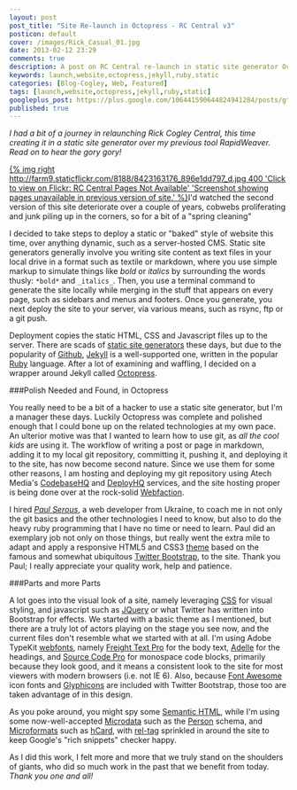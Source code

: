 ```yaml
---
layout: post
post_title: "Site Re-launch in Octopress - RC Central v3"
posticon: default
cover: /images/Rick_Casual_01.jpg
date: 2013-02-12 23:29
comments: true
description: A post on RC Central re-launch in static site generator Octopress, by Rick Cogley.
keywords: launch,website,octopress,jekyll,ruby,static
categories: [Blog-Cogley, Web, Featured]
tags: [launch,website,octopress,jekyll,ruby,static]
googleplus_post: https://plus.google.com/106441590644824941284/posts/gt84GQtzYRC
published: true
---
```


_I had a bit of a journey in relaunching _Rick Cogley Central_, this time creating it in a static site generator over my previous tool RapidWeaver. Read on to hear the gory gory!_

<!--more--> 

[{% img right http://farm9.staticflickr.com/8188/8423163176_896e1dd797_d.jpg 400 'Click to view on Flickr: RC Central Pages Not Available' 'Screenshot showing pages unavailable in previous version of site.' %}](http://www.flickr.com/photos/rickcogley/8423163176)I'd watched the second version of this site deteriorate over a couple of years, cobwebs proliferating and junk piling up in the corners, so for a bit of a "spring cleaning" 

I decided to take steps to deploy a static or "baked" style of website this time, over anything dynamic, such as a server-hosted CMS. Static site generators generally involve you writing site content as text files in your local drive in a format such as textile or markdown, where you use simple markup to simulate things like *bold* or _italics_ by surrounding the words thusly: `*bold*` and `_italics_`. Then, you use a terminal command to generate the site locally while merging in the stuff that appears on every page, such as sidebars and menus and footers. Once you generate, you next deploy the site to your server, via various means, such as rsync, ftp or a git push. 

Deployment copies the static HTML,  CSS  and Javascript files up to the server. There are scads of [static site generators][] these days, but due to the popularity of [Github][], [Jekyll][] is a well-supported one, written in the popular [Ruby][] language. After a lot of examining and waffling, I decided on a wrapper around Jekyll called [Octopress][].

###Polish Needed and Found, in Octopress

You really need to be a bit of a hacker to use a static site generator, but I'm a manager these days. Luckily Octopress was complete and polished enough that I could bone up on the related technologies at my own pace. An ulterior motive was that I wanted to learn how to use git, as _all the cool kids_ are using it. The workflow of writing a post or page in markdown, adding it to my local git repository, committing it, pushing it, and deploying it to the site, has now become second nature. Since we use them for some other reasons, I am hosting and deploying my git repository using Atech Media's [CodebaseHQ][] and [DeployHQ][] services, and the site hosting proper is being done over at the rock-solid [Webfaction][].

I hired *[Paul Serous][]*, a web developer from Ukraine, to coach me in not only the git basics and the other technologies I need to know, but also to do the heavy ruby programming that I have no time or need to learn. Paul did an exemplary job not only on those things, but really went the extra mile to adapt and apply a responsive HTML5 and CSS3 [theme][] based on the famous and somewhat ubiquitous [Twitter Bootstrap][], to the site. Thank you Paul; I really appreciate your quality work, help and patience.

###Parts and more Parts

A lot goes into the visual look of a site, namely leveraging [CSS][] for visual styling, and javascript such as [JQuery][] or what Twitter has written into Bootstrap for effects. We started with a basic theme as I mentioned, but there are a truly lot of actors playing on the stage you see now, and the current files don't resemble what we started with at all. I'm using Adobe TypeKit [webfonts][], namely [Freight Text Pro][] for the body text, [Adelle][] for the headings, and [Source Code Pro][] for monospace code blocks, primarily because they look good, and it means a consistent look to the site for most viewers with modern browsers (i.e. not IE 6). Also, because [Font Awesome][] icon fonts and [Glyphicons][] are included with Twitter Bootstrap, those too are taken advantage of in this design.

As you poke around, you might spy some [Semantic HTML][], while I'm using some now-well-accepted [Microdata][] such as the [Person][] schema, and [Microformats][] such as [hCard][], with [rel-tag][] sprinkled in around the site to keep Google's "rich snippets" checker happy. 

As I did this work, I felt more and more that we truly stand on the shoulders of giants, who did so much work in the past that we benefit from today. _Thank you one and all!_

 [static site generators]: https://pinboard.in/u:rickcogley/bundle:JRC_Static_Site_Generators/ "Link to Rick's Pinboard.in list of Static Site Generators"
 [Github]: https://github.com/
 [Jekyll]: http://jekyllrb.com/
 [Ruby]: http://www.ruby-lang.org/en/ "Ruby Language"
 [Octopress]: http://octopress.org/
 [CodebaseHQ]: http://www.codebasehq.com/ "Atech Media CodebaseHQ git and subversion hosting."
 [DeployHQ]: http://www.deployhq.com/ "Atech Media DeployHQ to auto-copy a git repo to a server."
 [Webfaction]: http://www.webfaction.com?affiliate=rcogley "Webfaction hosting link."
 [Paul Serous]: http://about.me/paul_ser "Paul Ser profile page"
 [theme]: http://themeforest.net/item/justi-responsive-html5css3-template/2733629 "Justi HTML5 and CSS3 theme based on Twitter Bootstrap"
 [Twitter Bootstrap]: http://twitter.github.com/bootstrap/ "Twitter Bootstrap - responsive HTML5 and CSS3 framework."
 [CSS]: http://www.w3.org/Style/CSS/ "Permanent bookmark for Cascading Style Sheets"
 [JQuery]: http://jquery.com/ "JQuery site."
 [webfonts]: https://typekit.com/colophons/opc8mtb "Webfonts from Adobe used in this site."
 [Freight Text Pro]: https://typekit.com/fonts/freight-text-pro "Freight Text Pro web font details page."
 [Adelle]: https://typekit.com/fonts/adelle-web "Adelle web font details page."
 [Source Code Pro]: https://typekit.com/fonts/source-code-pro "Source Code Pro web font details page."
 [Font Awesome]: http://fortawesome.github.com/Font-Awesome/ "Font Awesome icon fonts"
 [Glyphicons]: http://glyphicons.com/ "Glyphicon icons"
 [Semantic HTML]: http://en.wikipedia.org/wiki/Semantic_HTML "Semantic H.T.M.L. Wikipedia article link"
 [Microdata]: http://schema.org/ "Canonical site for Microdata, Schema.org."
 [Person]: http://schema.org/Person "Microdata Person schema."
 [Microformats]: http://microformats.org
 [hCard]: http://www.microformats.org/wiki/hcard "Permanent bookmark for hcard Microformat"
 [rel-tag]: http://www.microformats.org/wiki/rel-tag "Rel-tag Microformat"

